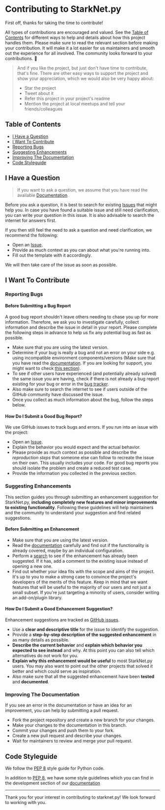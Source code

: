 <!-- omit in toc -->
# Contributing to StarkNet.py

First off, thanks for taking the time to contribute!

All types of contributions are encouraged and valued. See the [Table of Contents](#table-of-contents) for different ways to help and details about how this project handles them. Please make sure to read the relevant section before making your contribution. It will make it a lot easier for us maintainers and smooth out the experience for all involved. The community looks forward to your contributions. 🎉

> And if you like the project, but just don't have time to contribute, that's fine. There are other easy ways to support the project and show your appreciation, which we would also be very happy about:
> - Star the project
> - Tweet about it
> - Refer this project in your project's readme
> - Mention the project at local meetups and tell your friends/colleagues

<!-- omit in toc -->
## Table of Contents

- [I Have a Question](#i-have-a-question)
- [I Want To Contribute](#i-want-to-contribute)
- [Reporting Bugs](#reporting-bugs)
- [Suggesting Enhancements](#suggesting-enhancements)
- [Improving The Documentation](#improving-the-documentation)
- [Code Styleguide](#code-styleguide)


## I Have a Question

> If you want to ask a question, we assume that you have read the available [Documentation](https://starknetpy.readthedocs.io/en/latest/).

Before you ask a question, it is best to search for existing [Issues](https://github.com/software-mansion/starknet.py/issues) that might help you. In case you have found a suitable issue and still need clarification, you can write your question in this issue. It is also advisable to search the internet for answers first.

If you then still feel the need to ask a question and need clarification, we recommend the following:

- Open an [Issue](https://github.com/software-mansion/starknet.py/issues/new).
- Provide as much context as you can about what you're running into.
- Fill out the template with it accordingly.

We will then take care of the issue as soon as possible.


## I Want To Contribute

### Reporting Bugs

<!-- omit in toc -->
#### Before Submitting a Bug Report

A good bug report shouldn't leave others needing to chase you up for more information. Therefore, we ask you to investigate carefully, collect information and describe the issue in detail in your report. Please complete the following steps in advance to help us fix any potential bug as fast as possible.

- Make sure that you are using the latest version.
- Determine if your bug is really a bug and not an error on your side e.g. using incompatible environment components/versions (Make sure that you have read the [documentation](https://starknetpy.readthedocs.io/en/latest/). If you are looking for support, you might want to check [this section](#i-have-a-question)).
- To see if other users have experienced (and potentially already solved) the same issue you are having, check if there is not already a bug report existing for your bug or error in the [bug tracker](https://github.com/software-mansion/starknet.py/issues?q=label%3Abug).
- Also make sure to search the internet to see if users outside of the GitHub community have discussed the issue.
- Once you collect as much information about the bug, follow the steps below.

<!-- omit in toc -->
#### How Do I Submit a Good Bug Report?

We use GitHub issues to track bugs and errors. If you run into an issue with the project:

- Open an [Issue](https://github.com/software-mansion/starknet.py/issues/new?assignees=&labels=bug&template=bug_report.yaml&title=%5BBUG%5D+%3Ctitle%3E).
- Explain the behavior you would expect and the actual behavior.
- Please provide as much context as possible and describe the *reproduction steps* that someone else can follow to recreate the issue on their own. This usually includes your code. For good bug reports you should isolate the problem and create a reduced test case.
- Provide the information you collected in the previous section.

### Suggesting Enhancements

This section guides you through submitting an enhancement suggestion for StarkNet.py, **including completely new features and minor improvements to existing functionality**. Following these guidelines will help maintainers and the community to understand your suggestion and find related suggestions.

<!-- omit in toc -->
#### Before Submitting an Enhancement

- Make sure that you are using the latest version.
- Read the [documentation](https://starknetpy.readthedocs.io/en/latest/) carefully and find out if the functionality is already covered, maybe by an individual configuration.
- Perform a [search](https://github.com/software-mansion/starknet.py/issues) to see if the enhancement has already been suggested. If it has, add a comment to the existing issue instead of opening a new one.
- Find out whether your idea fits with the scope and aims of the project. It's up to you to make a strong case to convince the project's developers of the merits of this feature. Keep in mind that we want features that will be useful to the majority of our users and not just a small subset. If you're just targeting a minority of users, consider writing an add-on/plugin library.

<!-- omit in toc -->
#### How Do I Submit a Good Enhancement Suggestion?

Enhancement suggestions are tracked as [GitHub issues](https://github.com/software-mansion/starknet.py/issues).

- Use a **clear and descriptive title** for the issue to identify the suggestion.
- Provide a **step-by-step description of the suggested enhancement** in as many details as possible.
- **Describe the current behavior** and **explain which behavior you expected to see instead** and why. At this point you can also tell which alternatives do not work for you.
- **Explain why this enhancement would be useful** to most StarkNet.py users. You may also want to point out the other projects that solved it better and which could serve as inspiration.
- Also make sure that all the suggested enhancement have been **tested** and **documented**.


### Improving The Documentation
If you see an error in the documentation or have an idea for an improvement, you can help by submitting a pull request.

- Fork the project repository and create a new branch for your changes.
- Make your changes to the documentation in this branch.
- Commit your changes and push them to your fork.
- Create a new pull request and describe your changes.
- Wait for maintainers to review and merge your pull request.

## Code Styleguide
We follow the [PEP 8](https://peps.python.org/pep-0008/) style guide for Python code.

In addition to [PEP 8](https://peps.python.org/pep-0008/), we have some style guidelines which you can find in the development section of our [documentation](https://starknetpy.readthedocs.io/en/latest/development.html)

---
Thank you for your interest in contributing to starknet.py! We look forward to working with you.
